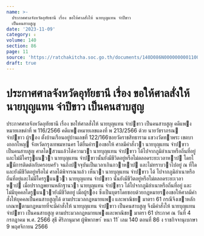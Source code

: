 ```yaml
---
name: >-
  ประกาศศาลจังหวัดอุทัยธานี เรื่อง ขอให้ศาลสั่งให้ นายบุญแทน จำปีขาว
  เป็นคนสาบสูญ
date: '2023-11-09'
category: ง
volume: 140
section: 86
page: 11
source: 'https://ratchakitcha.soc.go.th/documents/140D086N0000000001100.pdf'
draft: true
---
```


# ประกาศศาลจังหวัดอุทัยธานี เรื่อง ขอให้ศาลสั่งให้ นายบุญแทน จำปีขาว เป็นคนสาบสูญ

ประกาศศาลจังหวัดอุทัยธานี เรื่อง ขอให้ศาลสั่งให้ นายบุญแทน จําปขาว เป็นคนสาบสูญ คดีแพงหมายเลขดําที่ พ 116/2566 คดีแพงหมายเลขแดงที่ พ 213/2566 ด้วย นายวัชราภรณ จําปขาว ผู้รอง ตั้งบ้านเรือนอยู่บ้านเลขที่ 122/166ซอยวัดราชสิทธาราม แขวงวัดทาพระ เขตบางกอกใหญ จังหวัดกรุงเทพมหานคร ได้ยื่นคํารองขอให้ ศาลมีคําสั่งวา นายบุญแทน จําปขาว เป็นคนสาบสูญ ศาลไตสวนแล้วได้ความวา นายบุญแทน จําปขาว ได้ไปจากภูมิลําเนาหรือถิ่นที่อยู่และไม่มีใครรูแนวา นายบุญแทน จําปขาวนั้นยังมีชีวิตอยู่หรือไม่ตลอดระยะเวลาหาป โดยไ มมีการติดต่อกับครอบครัว จนถึงปจจุบันเป็นเวลาเกินกวาหาป และไม่ทราบวาไปอยู่ ณ ที่ใดและยังมีชีวิตอยู่หรือไม่ ศาลได้พิจารณาแล้ว เห็นวา นายบุญแทน จําปขาว ได้ ไปจากภูมิลําเนาหรือถิ่นที่อยู่และไม่มีใครรูแนวา นายบุญแทน จําปขาว นั้นยังมีชีวิตอยู่หรือไม่ตลอดระยะเวลาหาป เมื่อปรากฏพยานหลักฐานวา นายบุญแทน จําปขาว ได้ไปจากภูมิลําเนาหรือถิ่นที่อยู่ และไม่มีบุคคลใดรูแนวายังมีชีวิตอยู่ เมื่อผู้รอง ซึ่งเป็นบุตรโดยชอบด้วยกฎหมายรองขอให้ศาลมีคําสั่งให้บุคคลเป็นคนสาบสูญได้ ตามประมวลกฎหมายแพง และพาณิชย มาตรา 61 กรณีจึงเขาหลักเกณฑตามกฎหมายที่จะมีคําสั่งให้ นายบุญแทน จําปขาว เป็นคนสาบสูญ จึงมีคําสั่งให้ นายบุญแทน จําปขาว เป็นคนสาบสูญ ตามประมวลกฎหมายแพงและพาณิชย มาตรา 61 ประกาศ ณ วันที่ 4 กรกฎาคม พ.ศ. 2566 สุธี ศิริภานุมาศ ผู้พิพากษา ้ หนา 11 ่ เลม 140 ตอนที่ 86 ง ราชกิจจานุเบกษา 9 พฤศจิกายน 2566
